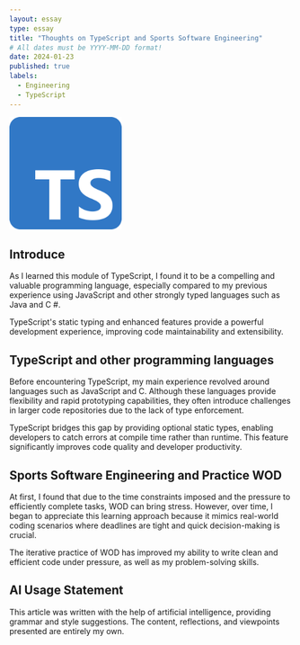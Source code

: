 ```yaml
---
layout: essay
type: essay
title: "Thoughts on TypeScript and Sports Software Engineering"
# All dates must be YYYY-MM-DD format!
date: 2024-01-23
published: true
labels:
  - Engineering
  - TypeScript
---
```


<img width="200px" class="rounded float-start pe-4" src="../img/Typescriptlogo.png">

## Introduce

As I learned this module of TypeScript, I found it to be a compelling and valuable programming language, especially compared to my previous experience using JavaScript and other strongly typed languages such as Java and C #. 

TypeScript's static typing and enhanced features provide a powerful development experience, improving code maintainability and extensibility.

## TypeScript and other programming languages

Before encountering TypeScript, my main experience revolved around languages such as JavaScript and C. Although these languages provide flexibility and rapid prototyping capabilities, they often introduce challenges in larger code repositories due to the lack of type enforcement. 

TypeScript bridges this gap by providing optional static types, enabling developers to catch errors at compile time rather than runtime. This feature significantly improves code quality and developer productivity.

## Sports Software Engineering and Practice WOD

At first, I found that due to the time constraints imposed and the pressure to efficiently complete tasks, WOD can bring stress. However, over time, I began to appreciate this learning approach because it mimics real-world coding scenarios where deadlines are tight and quick decision-making is crucial. 

The iterative practice of WOD has improved my ability to write clean and efficient code under pressure, as well as my problem-solving skills.

## AI Usage Statement

This article was written with the help of artificial intelligence, providing grammar and style suggestions. The content, reflections, and viewpoints presented are entirely my own.

